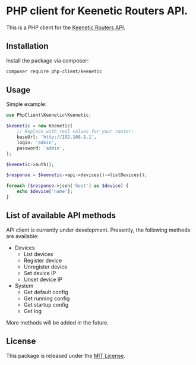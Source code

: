 # PHP client for Keenetic Routers API.

This is a PHP client for the [Keenetic Routers API](https://help.keenetic.com/hc/en-us).

## Installation
Install the package via composer:

```bash
composer require php-client/keenetic
```

## Usage

Simple example:
```php
use PhpClient\Keenetic\Keenetic;

$keenetic = new Keenetic(
    // Replace with real values for your router:
    baseUrl: 'http://192.168.1.1',
    login: 'admin',
    password: 'admin',
);

$keenetic->auth();

$response = $keenetic->api->devices()->listDevices();

foreach ($response->json('host') as $device) {
    echo $device['name'];
}
```

## List of available API methods

API client is currently under development. 
Presently, the following methods are available:

- Devices
  - List devices
  - Register device
  - Unregister device
  - Set device IP
  - Unset device IP
- System
  - Get default config
  - Get running config
  - Get startup config 
  - Get log

More methods will be added in the future. 

## License

This package is released under the [MIT License](LICENSE.md).
